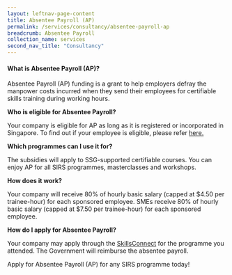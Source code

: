 ```yaml
---
layout: leftnav-page-content 
title: Absentee Payroll (AP)
permalink: /services/consultancy/absentee-payroll-ap
breadcrumb: Absentee Payroll
collection_name: services
second_nav_title: "Consultancy"
---
```


<h4>What is Absentee Payroll (AP)?</h4>
<p>Absentee Payroll (AP) funding is a grant to help employers defray the manpower costs incurred when they send their employees for certifiable skills training 
during working hours.</p>

<b>Who is eligible for Absentee Payroll?</b>
<p>Your company is eligible for AP as long as it is registered or incorporated in Singapore. To find out if your employee is eligible, please refer 
<a href="https://www.skillsconnect.gov.sg/sop/portal/">here.</a>

<b>Which programmes can I use it for?</b>
<p>The  subsidies  will  apply  to SSG-supported certifiable courses. You can enjoy AP for all SIRS programmes, masterclasses and workshops.</p>

<b>How does it work?</b>
<p>Your company will receive 80% of hourly basic salary (capped at $4.50 per trainee-hour) for each sponsored employee. SMEs receive 80% of hourly basic salary 
(capped at $7.50 per trainee-hour) for each sponsored employee.</p>

<b>How do I apply for Absentee Payroll?</b>
<p>Your company may apply through the <a href="https://www.skillsconnect.gov.sg/sop/portal/">SkillsConnect</a> for the programme you attended. 
The Government will reimburse the absentee payroll.</p>

<p>Apply for Absentee Payroll (AP) for any SIRS programme today!</p>
